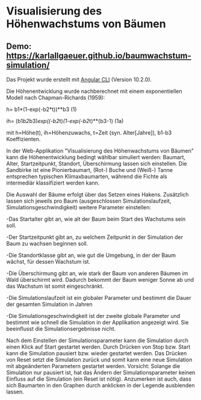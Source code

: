 # Visualisierung des Höhenwachstums von Bäumen
## Demo: https://karlallgaeuer.github.io/baumwachstum-simulation/

Das Projekt wurde erstellt mit [Angular CLI](https://github.com/angular/angular-cli) (Version 10.2.0).

Die Höhenentwicklung wurde nachberechnet mit einem exponentiellen Modell nach Chapman-Richards (1959):

h= b1*(1-exp(-b2*t))**b3                                                               (1)

ih= (b1*b2*b3)*exp((-b2*t)*(1-exp(-b2*t)**(b3-1)                                       (1a)

mit h=Höhe(t), ih=Höhenzuwachs, t=Zeit (syn. Alter[Jahre]), b1-b3 Koeffizienten.

In der Web-Applikation "Visualisierung des Höhenwachstums von Bäumen" kann die Höhenentwicklung bedingt wählbar simuliert werden: Baumart, Alter, Startzeitpunkt, Standort, Überschirmung lassen sich einstellen. Die Sandbirke ist eine Pionierbaumart, (Rot-) Buche und (Weiß-) Tanne entsprechen typischen Klimaxbaumarten, während die Fichte als intermediär klassifiziert werden kann.

Die Auswahl der Bäume erfolgt über das Setzen eines Hakens. Zusätzlich lassen sich jeweils pro Baum (ausgeschlossen Simulationslaufzeit, Simulationsgeschwindigkeit) weitere Parameter einstellen:

-Das Startalter gibt an, wie alt der Baum beim Start des Wachstums sein soll.

-Der Startzeitpunkt gibt an, zu welchem Zeitpunkt in der Simulation der Baum zu wachsen beginnen soll.

-Die Standortklasse gibt an, wie gut die Umgebung, in der der Baum wächst, für dessen Wachstum ist.

-Die Überschirmung gibt an, wie stark der Baum von anderen Bäumen im Wald überschirmt wird. Dadurch bekommt der Baum weniger Sonne ab und das Wachstum ist somit eingeschränkt.

-Die Simulationslaufzeit ist ein globaler Parameter und bestimmt die Dauer der gesamten Simulation in Jahren

-Die Simulationsgeschwindigkeit ist der zweite globale Parameter und bestimmt wie schnell die Simulation in der Applikation angezeigt wird. Sie beeinflusst die Simulationsergebnisse nicht.

Nach dem Einstellen der Simulationsparameter kann die Simulation durch einen Klick auf Start gestartet werden. Durch Drücken von Stop bzw. Start kann die Simulation pausiert bzw. wieder gestartet werden. Das Drücken von Reset setzt die Simulation zurück und somit kann eine neue Simulation mit abgeänderten Parametern gestartet werden. Vorsicht: Solange die Simulation nur pausiert ist, hat das Ändern der Simulationsparameter keinen Einfluss auf die Simulation (ein Reset ist nötig). Anzumerken ist auch, dass sich Baumarten in den Graphen durch anklicken in der Legende ausblenden lassen.